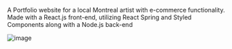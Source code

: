 A Portfolio website for a local Montreal artist with e-commerce functionality.  Made with a React.js front-end, utilizing React Spring and Styled Components along with a Node.js back-end


![image]()
